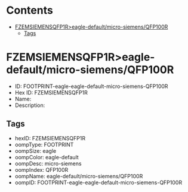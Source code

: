 



Contents
========

* [FZEMSIEMENSQFP1R>eagle-default/micro-siemens/QFP100R](#fzemsiemensqfp1reagle-defaultmicro-siemensqfp100r)
	* [Tags](#tags)

# FZEMSIEMENSQFP1R>eagle-default/micro-siemens/QFP100R

- ID: FOOTPRINT-eagle-eagle-default-micro-siemens-QFP100R
- Hex ID: FZEMSIEMENSQFP1R
- Name: 
- Description: 

## Tags

- hexID: FZEMSIEMENSQFP1R
- oompType: FOOTPRINT
- oompSize: eagle
- oompColor: eagle-default
- oompDesc: micro-siemens
- oompIndex: QFP100R
- oompName: eagle-default/micro-siemens/QFP100R
- oompID: FOOTPRINT-eagle-eagle-default-micro-siemens-QFP100R
